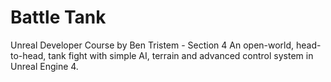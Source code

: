 # Battle Tank
Unreal Developer Course by Ben Tristem - Section 4
An open-world, head-to-head, tank fight with simple AI, terrain and advanced control system in Unreal Engine 4.
